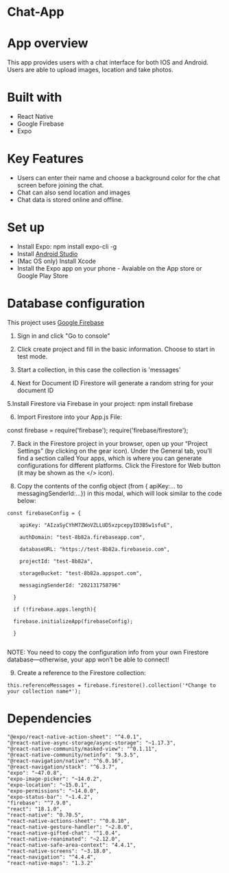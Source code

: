 # Chat-App

# App overview

This app provides users with a chat interface for both IOS and Android. Users are able to upload images, location and take photos.

# Built with
- React Native
- Google Firebase
- Expo

# Key Features
- Users can enter their name and choose a background color for the chat screen before joining the chat.
- Chat can also send location and images
- Chat data is stored online and offline.

# Set up

- Install Expo: npm install expo-cli -g
- Install [Android Studio](https://developer.android.com/studio)
- (Mac OS only) Install Xcode
- Install the Expo app on your phone - Avaiable on the App store or Google Play Store

# Database configuration

This project uses [Google Firebase](https://firebase.google.com)

1. Sign in and click "Go to console"

2. Click create project and fill in the basic information. Choose to start in test mode.

3. Start a collection, in this case the collection is 'messages'

4. Next for Document ID Firestore will generate a random string for your document ID

5.Install Firestore via Firebase in your project: npm install firebase

6. Import Firestore into your App.js File: 

const firebase = require('firebase');
require('firebase/firestore');

7. Back in the Firestore project in your browser, open up your “Project Settings” (by clicking on the gear icon). Under the General tab, you’ll find a section called Your apps, which is where you can generate configurations for different platforms. Click the Firestore for Web button (it may be shown as the </> icon). 

8. Copy the contents of the config object (from { apiKey:… to messagingSenderId:…}) in this modal, which will look similar to the code below:

```
const firebaseConfig = {

    apiKey: "AIzaSyCYhM7ZWoVZLLUD5xzpcepyID3B5w1sfuE",
    
    authDomain: "test-8b82a.firebaseapp.com",
    
    databaseURL: "https://test-8b82a.firebaseio.com",
    
    projectId: "test-8b82a",
    
    storageBucket: "test-8b82a.appspot.com",
    
    messagingSenderId: "202131758796"
    
  }
  
  if (!firebase.apps.length){
  
  firebase.initializeApp(firebaseConfig);
  
  }
  
  ```
  
  NOTE: You need to copy the configuration info from your own Firestore database—otherwise, your app won’t be able to connect!

 9. Create a reference to the Firestore collection:
```
this.referenceMessages = firebase.firestore().collection('*Change to your collection name*');
```


# Dependencies
    "@expo/react-native-action-sheet": "^4.0.1",
    "@react-native-async-storage/async-storage": "~1.17.3",
    "@react-native-community/masked-view": "^0.1.11",
    "@react-native-community/netinfo": "9.3.5",
    "@react-navigation/native": "^6.0.16",
    "@react-navigation/stack": "^6.3.7",
    "expo": "~47.0.8",
    "expo-image-picker": "~14.0.2",
    "expo-location": "~15.0.1",
    "expo-permissions": "~14.0.0",
    "expo-status-bar": "~1.4.2",
    "firebase": "^7.9.0",
    "react": "18.1.0",
    "react-native": "0.70.5",
    "react-native-actions-sheet": "^0.8.10",
    "react-native-gesture-handler": "~2.8.0",
    "react-native-gifted-chat": "^1.0.4",
    "react-native-reanimated": "~2.12.0",
    "react-native-safe-area-context": "4.4.1",
    "react-native-screens": "~3.18.0",
    "react-navigation": "^4.4.4",
    "react-native-maps": "1.3.2"
